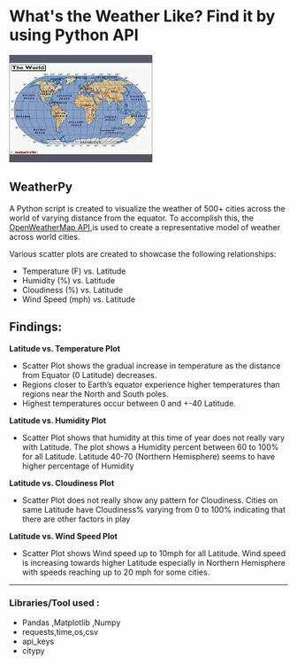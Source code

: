 # What's the Weather Like? Find it by using Python API

![Equator](Images/earth.png)

## WeatherPy

A Python script is created to visualize the weather of 500+ cities across the world of varying distance from the equator.
To accomplish this, the [OpenWeatherMap API](https://openweathermap.org/api),is used to create a representative model of weather across world cities.

Various scatter plots are created to showcase the following relationships:

* Temperature (F) vs. Latitude
* Humidity (%) vs. Latitude
* Cloudiness (%) vs. Latitude
* Wind Speed (mph) vs. Latitude

## Findings:

**Latitude vs. Temperature Plot**
- Scatter Plot shows the gradual increase in temperature as the distance from Equator (0 Latitude) decreases.
- Regions closer to Earth’s equator experience higher temperatures than 
regions near the North and South poles.
-	Highest temperatures occur between 0 and +-40 Latitude.

**Latitude vs. Humidity Plot**
- Scatter Plot shows that humidity at this time of year does not really vary with Latitude. The plot shows a Humidity percent between 60 to 100% for all Latitude. Latitude 40-70 (Northern Hemisphere) seems to have higher 
percentage of Humidity

**Latitude vs. Cloudiness Plot**
-	Scatter Plot does not really show any pattern for Cloudiness. Cities on same Latitude have Cloudiness% varying from 0 to 100% indicating that there are other factors in play


**Latitude vs. Wind Speed Plot**
-	Scatter Plot shows Wind speed up to 10mph for all Latitude. Wind speed is increasing towards higher Latitude especially in Northern Hemisphere with speeds reaching up to 20 mph for some cities.

---
### Libraries/Tool used :
- Pandas ,Matplotlib ,Numpy
- requests,time,os,csv
- api_keys
- citypy
